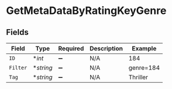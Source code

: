 # GetMetaDataByRatingKeyGenre


## Fields

| Field              | Type               | Required           | Description        | Example            |
| ------------------ | ------------------ | ------------------ | ------------------ | ------------------ |
| `ID`               | **int*             | :heavy_minus_sign: | N/A                | 184                |
| `Filter`           | **string*          | :heavy_minus_sign: | N/A                | genre=184          |
| `Tag`              | **string*          | :heavy_minus_sign: | N/A                | Thriller           |